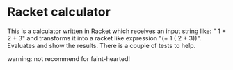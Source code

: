 Racket calculator
========

This is a calculator written in Racket which receives an input string like: " 1 + 2 + 3"
and transforms it into a racket like expression "(+ 1 ( 2 + 3))".
Evaluates and show the results. There is a couple of tests to help.

warning:
not recommend for faint-hearted!
